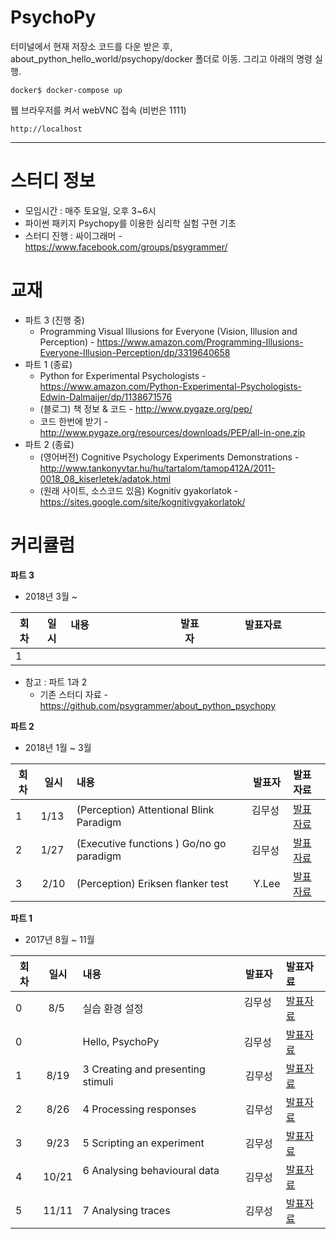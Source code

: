 # PsychoPy

터미널에서 현재 저장소 코드를 다운 받은 후, about_python_hello_world/psychopy/docker 폴더로 이동. 그리고 아래의 명령 실행.
```
docker$ docker-compose up
```
웹 브라우저를 켜서 webVNC 접속 (비번은 1111)
```
http://localhost
```

---------------------

# 스터디 정보 
* 모임시간 : 매주 토요일, 오후 3~6시
* 파이썬 패키지 Psychopy를 이용한 심리학 실험 구현 기초
* 스터디 진행 : 싸이그래머 - https://www.facebook.com/groups/psygrammer/

# 교재
* 파트 3 (진행 중)
  * Programming Visual Illusions for Everyone (Vision, Illusion and Perception) - https://www.amazon.com/Programming-Illusions-Everyone-Illusion-Perception/dp/3319640658
* 파트 1 (종료)
  * Python for Experimental Psychologists - https://www.amazon.com/Python-Experimental-Psychologists-Edwin-Dalmaijer/dp/1138671576
  * (블로그) 책 정보 & 코드 - http://www.pygaze.org/pep/
  *  코드 한번에 받기 - http://www.pygaze.org/resources/downloads/PEP/all-in-one.zip
* 파트 2 (종료)
  * (영어버전) Cognitive Psychology Experiments Demonstrations - http://www.tankonyvtar.hu/hu/tartalom/tamop412A/2011-0018_08_kiserletek/adatok.html
  * (원래 사이트, 소스코드 있음) Kognitív gyakorlatok - https://sites.google.com/site/kognitivgyakorlatok/

  
# 커리큘럼

<b>파트 3 </b>
* 2018년 3월 ~

| 회차 |  일시 | 내용                                  | 발표자 |              발표자료                    |
|-----|:----:| :------------------------------------|:----:|:---------------------------------------- |
|  1  |  |  							            |     |   |


* 참고 : 파트 1과 2
  -  기존 스터디 자료 - https://github.com/psygrammer/about_python_psychopy


<b>파트 2 </b>
* 2018년 1월 ~ 3월    

| 회차 |  일시 | 내용                                  | 발표자 |              발표자료                    |
|-----|:----:| :------------------------------------|:----:|:---------------------------------------- |
|  1  | 1/13 | (Perception) Attentional Blink Paradigm 							            | 김무성    | [발표자료](https://github.com/psygrammer/about_python_hello_world/blob/master/psychopy/notebooks/part2/Perception/Attentional_Blink_Paradigm/Attentional_Blink_Paradigm.ipynb)  |
|  2  | 1/27 | (Executive functions ) Go/no go paradigm 							         | 김무성 | [발표자료](https://github.com/psygrammer/about_python_hello_world/blob/master/psychopy/notebooks/part2/ExecutiveFunctions/Go_NoGo_Paradigm/Go_NoGo_Paradigm.ipynb) |
|  3  | 2/10  | (Perception) Eriksen flanker test     |Y.Lee | [발표자료](https://github.com/psygrammer/about_python_hello_world/blob/master/psychopy/notebooks/part2/Perception/Erikson_Flanker_Test/Erikson_Flanker_Test.ipynb) |

<b>파트 1 </b>
* 2017년 8월 ~ 11월    

| 회차 |  일시 | 내용                                  | 발표자 |              발표자료                    |
|-----|:----:| :------------------------------------|:----:|:---------------------------------------- |
|  0  | 8/5  | 실습 환경 설정 							            | 김무성    | [발표자료](https://github.com/psygrammer/about_python_hello_world/blob/master/psychopy/notebooks/part1/setup.ipynb)  |
|  0  |      | Hello, PsychoPy 							         | 김무성 | [발표자료](https://github.com/psygrammer/about_python_hello_world/blob/master/psychopy/notebooks/part1/hello_psychopy.ipynb) |
|  1  | 8/19  | 3 Creating and presenting stimuli     |김무성 | [발표자료](https://github.com/psygrammer/about_python_hello_world/blob/master/psychopy/notebooks/part1/ch03/03_Creating_and_presenting_stimuli.ipynb) |
|  2  | 8/26 | 4 Processing responses 	             |김무성 | [발표자료](https://github.com/psygrammer/about_python_hello_world/blob/master/psychopy/notebooks/part1/ch04/04_Processing_responses.ipynb) |
|  3  | 9/23 | 5 Scripting an experiment  					 |김무성 | [발표자료](https://github.com/psygrammer/about_python_hello_world/blob/master/psychopy/notebooks/part1/ch05/05_SCRIPTING_AN_EXPERIMENT.ipynb) |
|  4  | 10/21 | 6 Analysing behavioural data          | 김무성 | [발표자료](https://github.com/psygrammer/about_python_hello_world/blob/master/psychopy/notebooks/part1/ch06/06_ANALYSING_BEHAVIOURAL_DATA.ipynb) |
|  5  | 11/11 | 7 Analysing traces			               |김무성 | [발표자료](https://github.com/psygrammer/about_python_hello_world/blob/master/psychopy/notebooks/part1/ch07/07_ANALYSING_TRACES.ipynb) |


